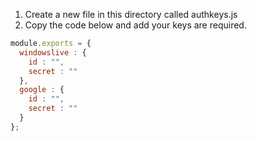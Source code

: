 1. Create a new file in this directory called authkeys.js
2. Copy the code below and add your keys are required.

```JavaScript
module.exports = {
  windowslive : {
    id : "",
    secret : ""
  },
  google : {
    id : "",
    secret : ""
  }
};
```

